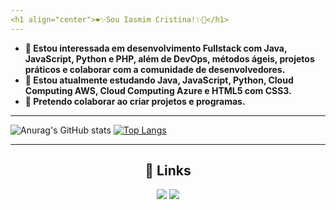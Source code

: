 ```yaml
---
<h1 align="center">❤️✨Sou Iasmim Cristina!✨💙</h1> 
---
```

 * __:sunrise_over_mountains: Estou interessada em desenvolvimento Fullstack com Java, JavaScript, Python e PHP, além de DevOps, métodos ágeis, projetos práticos e colaborar com a comunidade de desenvolvedores.__ 
 * __:stars: Estou atualmente estudando Java, JavaScript, Python, Cloud Computing AWS, Cloud Computing Azure e HTML5 com CSS3.__
 * __💞️ Pretendo colaborar ao criar projetos e programas.__
 ***

  ![Anurag's GitHub stats](https://github-readme-stats.vercel.app/api?username=IasmimCristina&show_icons=true&theme=monokai) [![Top Langs](https://github-readme-stats.vercel.app/api/top-langs/?username=IasmimCristina&layout=compact)](https://github.com/anuraghazra/github-readme-stats)

 
  ***
  
  <h2 align= "center"> 🔗 Links </h2>
  
  <div align="center">   
  <a href = "mailto:iaasmimcristinaa@gmail.com"><img src="https://img.shields.io/badge/Gmail-D14836?style=for-the-badge&logo=gmail&logoColor=white" target="_blank"></a>
  <a href="https://www.linkedin.com/in/ias-cristina" target="_blank"><img src="https://img.shields.io/badge/-LinkedIn-%230077B5?style=for-the-badge&logo=linkedin&logoColor=white" target="_blank"></a>  
</div>

 

 



<!---
IasmimCristina/IasmimCristina is a ✨ special ✨ repository because its `README.md` (this file) appears on your GitHub profile.
You can click the Preview link to take a look at your changes.
--->
